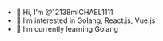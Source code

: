 - 👋 Hi, I’m @12138mICHAEL1111
- 👀 I’m interested in Golang, React.js, Vue.js
- 🌱 I’m currently learning Golang



